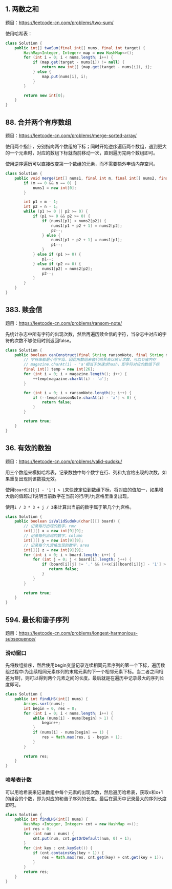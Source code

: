 <!--
date: 2021-11-09T10:34:12+08:00
lastmod: 2021-11-20T10:34:12+08:00
-->

## 1. 两数之和

题目：https://leetcode-cn.com/problems/two-sum/

使用哈希表：

```java
class Solution {
    public int[] twoSum(final int[] nums, final int target) {
        HashMap<Integer, Integer> map = new HashMap<>();
        for (int i = 0; i < nums.length; i++) {
            if (map.get(target - nums[i]) != null) {
                return new int[] {map.get(target - nums[i]), i};
            } else {
                map.put(nums[i], i);
            }
        }

        return new int[0];
    }
}
```

## 88. 合并两个有序数组

题目：https://leetcode-cn.com/problems/merge-sorted-array/

使用两个指针，分别指向两个数组的下标；同时开始逆序遍历两个数组，遇到更大的一个元素时，对应的数组下标就向前移动一次，直到遍历完两个数组即可。

使用逆序遍历可以直接改变第一个数组的元素，而不需要额外申请内存空间。

```java
class Solution {
    public void merge(int[] nums1, final int m, final int[] nums2, final int n) {
        if (m == 0 && n == 0) {
            nums1 = new int[0];
        }

        int p1 = m - 1;
        int p2 = n - 1;
        while (p1 >= 0 || p2 >= 0) {
            if (p1 >= 0 && p2 >= 0) {
                if (nums1[p1] < nums2[p2]) {
                    nums1[p1 + p2 + 1] = nums2[p2];
                    p2--;
                } else {
                    nums1[p1 + p2 + 1] = nums1[p1];
                    p1--;
                }
            } else if (p1 >= 0) {
                p1--;
            } else if (p2 >= 0) {
                nums1[p2] = nums2[p2];
                p2--;
            }
        }
    }
}
```

## 383. 赎金信

题目：https://leetcode-cn.com/problems/ransom-note/

先统计杂志中所有字符的出现次数，然后再遍历赎金信的字符，当杂志中对应的字符的次数不够使用时则返回false。

```java
class Solution {
    public boolean canConstruct(final String ransomNote, final String magazine) {
        // 字符串都是小写字母，因此用数组来替代哈希表以统计次数，可以节省内存
        // magazine.charAt(i) - 'a'相当于快速求hash，即字符对应的数组下标
        final int[] temp = new int[26];
        for (int i = 0; i < magazine.length(); i++) {
            ++temp[magazine.charAt(i) - 'a'];
        }

        for (int i = 0; i < ransomNote.length(); i++) {
            if (--temp[ransomNote.charAt(i) - 'a'] < 0) {
                return false;
            }
        }

        return true;
    }
}
```

## 36. 有效的数独

题目：https://leetcode-cn.com/problems/valid-sudoku/

用三个数组来模拟哈希表，记录数独中每个数字在行、列和九宫格出现的次数，如果重复出现则该数独无效。

使用`board[i][j] - '1'] > 1`来快速定位到数组下标，将对应的值加一，如果增大后的值超过1说明当前数字在当前的行/列/九宫格里重复出现。

使用`i / 3 * 3 + j / 3`来计算出当前的数字属于第几个九宫格。

```java
class Solution {
    public boolean isValidSudoku(char[][] board) {
		// 记录每行出现的数字，row
        int[][] x = new int[9][9];
		// 记录每列出现的数字，column
        int[][] y = new int[9][9];
		// 记录每个九宫格出现的数字，area
        int[][] z = new int[9][9];
        for (int i = 0; i < board.length; i++) {
            for (int j = 0; j < board[i].length; j++) {
                if (board[i][j] != '.' && (++x[i][board[i][j] - '1'] > 1 || ++y[j][board[i][j] - '1'] > 1 || ++z[i / 3 * 3 + j / 3][board[i][j] - '1'] > 1)) {
                   return false;
                }
            }
        }
        
        return true;
    }
}
```

## 594. 最长和谐子序列

题目：https://leetcode-cn.com/problems/longest-harmonious-subsequence/

### 滑动窗口

先将数组排序，然后使用begin变量记录连续相同元素序列的第一个下标，遍历数组过程中i为连续相同元素序列的末尾元素的下一个相邻元素下标。当二者之间相差为1时，则可以得到两个元素之间的长度。最后就是在遍历中记录最大的序列长度即可。

```java
class Solution {
    public int findLHS(int[] nums) {
        Arrays.sort(nums);
        int begin = 0, res = 0;
        for (int i = 0; i < nums.length; i++) {
            while (nums[i] - nums[begin] > 1) {
                begin++;
            }
            if (nums[i] - nums[begin] == 1) {
                res = Math.max(res, i - begin + 1);
            }
        }
        
        return res;
    }
}
```

### 哈希表计数

可以用哈希表来记录数组中每个元素的出现次数，然后遍历哈希表，获取x和x+1的组合的个数，即为对应的和谐子序列的长度。最后在遍历中记录最大的序列长度即可。

```java
class Solution {
    public int findLHS(int[] nums) {
        HashMap <Integer, Integer> cnt = new HashMap <>();
        int res = 0;
        for (int num : nums) {
            cnt.put(num, cnt.getOrDefault(num, 0) + 1);
        }
        for (int key : cnt.keySet()) {
            if (cnt.containsKey(key + 1)) {
                res = Math.max(res, cnt.get(key) + cnt.get(key + 1));
            }
        }
        return res;
    }
}
```
